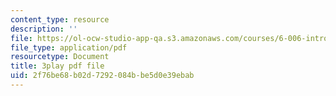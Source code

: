 ```yaml
---
content_type: resource
description: ''
file: https://ol-ocw-studio-app-qa.s3.amazonaws.com/courses/6-006-introduction-to-algorithms-fall-2011/2f76be68b02d7292084bbe5d0e39ebab_dU40AvBURDQ.pdf
file_type: application/pdf
resourcetype: Document
title: 3play pdf file
uid: 2f76be68-b02d-7292-084b-be5d0e39ebab
---
```


